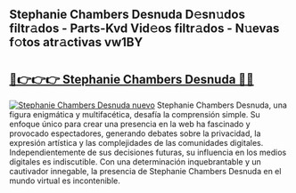 ## Stephanie Chambers Desnuda D𝚎sn𝚞dos filtr𝚊dos - Parts-Kvd Vid𝚎os filtr𝚊dos - N𝚞evas f𝚘tos atr𝚊ctivas vw1BY

# <h2><a href="http://mb0wb9.tromn.icu/?c=Stephanie+Chambers+Desnuda">🔗👉👉👉 Stephanie Chambers Desnuda 🔗🔗</a></h2>

[![Stephanie Chambers Desnuda nuevo](https://i.imgur.com/pEAQMta.gif)](http://mb0wb9.tromn.icu/?c=Stephanie+Chambers+Desnuda)
Stephanie Chambers Desnuda, una figura enigmática y multifacética, desafía la comprensión simple. Su enfoque único para crear una presencia en la web ha fascinado y provocado espectadores, generando debates sobre la privacidad, la expresión artística y las complejidades de las comunidades digitales. Independientemente de sus decisiones futuras, su influencia en los medios digitales es indiscutible. Con una determinación inquebrantable y un cautivador innegable, la presencia de Stephanie Chambers Desnuda en el mundo virtual es incontenible.
